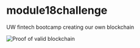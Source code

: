 # module18challenge
UW fintech bootcamp creating our own blockchain

![Proof of valid blockchain]("m18challenge_11.png")
